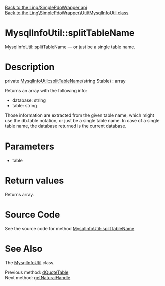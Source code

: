 [Back to the Ling/SimplePdoWrapper api](https://github.com/lingtalfi/SimplePdoWrapper/blob/master/doc/api/Ling/SimplePdoWrapper.md)<br>
[Back to the Ling\SimplePdoWrapper\Util\MysqlInfoUtil class](https://github.com/lingtalfi/SimplePdoWrapper/blob/master/doc/api/Ling/SimplePdoWrapper/Util/MysqlInfoUtil.md)


MysqlInfoUtil::splitTableName
================



MysqlInfoUtil::splitTableName — or just be a single table name.




Description
================


private [MysqlInfoUtil::splitTableName](https://github.com/lingtalfi/SimplePdoWrapper/blob/master/doc/api/Ling/SimplePdoWrapper/Util/MysqlInfoUtil/splitTableName.md)(string $table) : array




Returns an array with the following info:
- database: string
- table: string

Those information are extracted from the given table name, which might use the db.table notation,
or just be a single table name. In case of a single table name, the database returned is the current database.




Parameters
================


- table

    


Return values
================

Returns array.








Source Code
===========
See the source code for method [MysqlInfoUtil::splitTableName](https://github.com/lingtalfi/SimplePdoWrapper/blob/master/Util/MysqlInfoUtil.php#L807-L818)


See Also
================

The [MysqlInfoUtil](https://github.com/lingtalfi/SimplePdoWrapper/blob/master/doc/api/Ling/SimplePdoWrapper/Util/MysqlInfoUtil.md) class.

Previous method: [dQuoteTable](https://github.com/lingtalfi/SimplePdoWrapper/blob/master/doc/api/Ling/SimplePdoWrapper/Util/MysqlInfoUtil/dQuoteTable.md)<br>Next method: [getNaturalHandle](https://github.com/lingtalfi/SimplePdoWrapper/blob/master/doc/api/Ling/SimplePdoWrapper/Util/MysqlInfoUtil/getNaturalHandle.md)<br>

